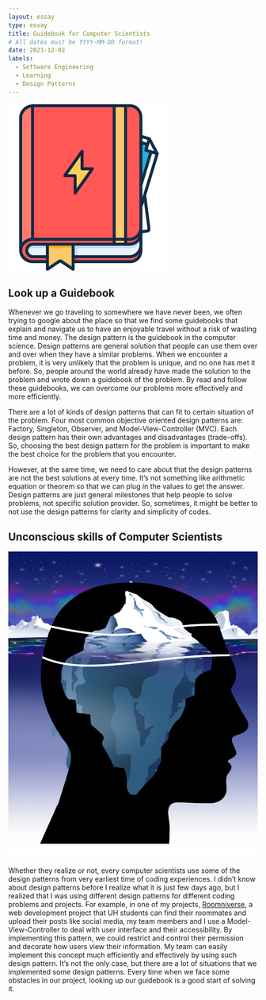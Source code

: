 ```yaml
---
layout: essay
type: essay
title: Guidebook for Computer Scientists
# All dates must be YYYY-MM-DD format!
date: 2021-12-02
labels:
  - Software Engineering
  - Learning
  - Design Patterns
---
```


<img class="ui large left floated image" src="../images/guidebook.png">

## Look up a Guidebook

Whenever we go traveling to somewhere we have never been, we often trying to google about the place so that we find some guidebooks that explain and navigate us to have an enjoyable travel without a risk of wasting time and money. The design pattern is the guidebook in the computer science. Design patterns are general solution that people can use them over and over when they have a similar problems. When we encounter a problem, it is very unlikely that the problem is unique, and no one has met it before. So, people around the world already have made the solution to the problem and wrote down a guidebook of the problem. By read and follow these guidebooks, we can overcome our problems more effectively and more efficiently. 

There are a lot of kinds of design patterns that can fit to certain situation of the problem. Four most common objective oriented design patterns are: Factory, Singleton, Observer, and Model-View-Controller (MVC). Each design pattern has their own advantages and disadvantages (trade-offs). So, choosing the best design pattern for the problem is important to make the best choice for the problem that you encounter. 

However, at the same time, we need to care about that the design patterns are not the best solutions at every time. It’s not something like arithmetic equation or theorem so that we can plug in the values to get the answer. Design patterns are just general milestones that help people to solve problems, not specific solution provider. So, sometimes, it might be better to not use the design patterns for clarity and simplicity of codes. 

## Unconscious skills of Computer Scientists

<img class="ui medium floated right image" src="../images/unconscious-skill.jpg">

Whether they realize or not, every computer scientists use some of the design patterns from very earliest time of coding experiences. I didn’t know about design patterns before I realize what it is just few days ago, but I realized that I was using different design patterns for different coding problems and projects. For example, in one of my projects, [Roomniverse](https://roomniverse.github.io/), a web development project that UH students can find their roommates and upload their posts like social media, my team members and I use a Model-View-Controller to deal with user interface and their accessibility. By implementing this pattern, we could restrict and control their permission and decorate how users view their information. My team can easily implement this concept much efficiently and effectively by using such design pattern. It’s not the only case, but there are a lot of situations that we implemented some design patterns. Every time when we face some obstacles in our project, looking up our guidebook is a good start of solving it. 



